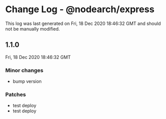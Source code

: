# Change Log - @nodearch/express

This log was last generated on Fri, 18 Dec 2020 18:46:32 GMT and should not be manually modified.

## 1.1.0
Fri, 18 Dec 2020 18:46:32 GMT

### Minor changes

- bump version

### Patches

- test deploy
- test deploy

